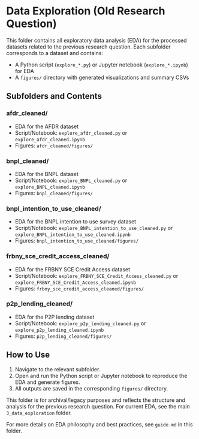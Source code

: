 # Data Exploration (Old Research Question)

This folder contains all exploratory data analysis (EDA) for the processed
datasets related to the previous research question. Each subfolder corresponds
to a dataset and contains:

- A Python script (`explore_*.py`) or Jupyter notebook (`explore_*.ipynb`) for
  EDA
- A `figures/` directory with generated visualizations and summary CSVs

## Subfolders and Contents

### afdr_cleaned/

- EDA for the AFDR dataset
- Script/Notebook: `explore_afdr_cleaned.py` or `explore_afdr_cleaned.ipynb`
- Figures: `afdr_cleaned/figures/`

### bnpl_cleaned/

- EDA for the BNPL dataset
- Script/Notebook: `explore_BNPL_cleaned.py` or `explore_BNPL_cleaned.ipynb`
- Figures: `bnpl_cleaned/figures/`

### bnpl_intention_to_use_cleaned/

- EDA for the BNPL intention to use survey dataset
- Script/Notebook: `explore_BNPL_intention_to_use_cleaned.py` or
  `explore_BNPL_intention_to_use_cleaned.ipynb`
- Figures: `bnpl_intention_to_use_cleaned/figures/`

### frbny_sce_credit_access_cleaned/

- EDA for the FRBNY SCE Credit Access dataset
- Script/Notebook: `explore_FRBNY_SCE_Credit_Access_cleaned.py` or
  `explore_FRBNY_SCE_Credit_Access_cleaned.ipynb`
- Figures: `frbny_sce_credit_access_cleaned/figures/`

### p2p_lending_cleaned/

- EDA for the P2P lending dataset
- Script/Notebook: `explore_p2p_lending_cleaned.py` or
  `explore_p2p_lending_cleaned.ipynb`
- Figures: `p2p_lending_cleaned/figures/`

## How to Use

1. Navigate to the relevant subfolder.
2. Open and run the Python script or Jupyter notebook to reproduce the EDA and
   generate figures.
3. All outputs are saved in the corresponding `figures/` directory.

This folder is for archival/legacy purposes and reflects the structure and
analysis for the previous research question. For current EDA, see the main
`3_data_exploration` folder.

For more details on EDA philosophy and best practices, see `guide.md` in this
folder.
